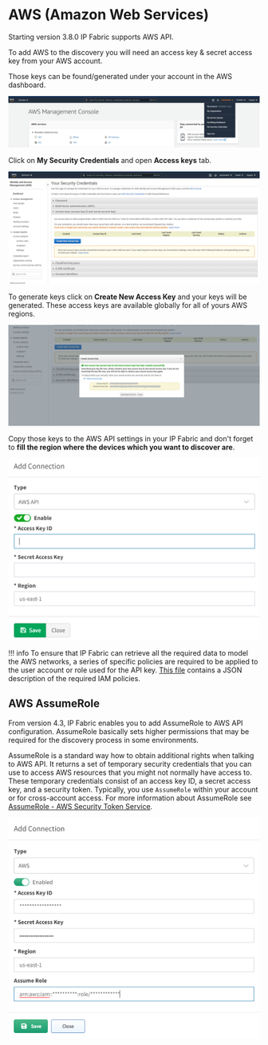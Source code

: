 # AWS (Amazon Web Services)

Starting version 3.8.0 IP Fabric supports AWS API.

To add AWS to the discovery you will need an access key & secret access
key from your AWS account.

Those keys can be found/generated under your account in the AWS
dashboard.

![AWS Management Console](aws/2691596295.png)

Click on **My Security Credentials** and open **Access keys** tab.

![AWS - Your Security Credentials](aws/2691596301.png)

To generate keys click on **Create New Access Key** and your keys will be
generated. These access keys are available globally for all of yours AWS
regions.

![AWS - Create Access Key](aws/2691596307.png)

Copy those keys to the AWS API settings in your IP Fabric and don't
forget to **fill the region where the devices which you want to discover
are**.

![Add Connection](aws/2691596313.png)

!!! info
    To ensure that IP Fabric can retrieve all the required data to model the
    AWS networks, a series of specific policies are required to be applied
    to the user account or role used for the API key. [This file](2691399704.json)
    contains a JSON description of the required IAM policies.


## AWS AssumeRole

From version 4.3, IP Fabric enables you to add AssumeRole to AWS API
configuration. AssumeRole basically sets higher permissions that may be
required for the discovery process in some environments.

AssumeRole is a standard way how to obtain additional rights when
talking to AWS API. It returns a set of temporary security credentials
that you can use to access AWS resources that you might not normally
have access to. These temporary credentials consist of an access key ID,
a secret access key, and a security token. Typically, you use
`AssumeRole` within your account or for cross-account access. For more
information about AssumeRole see [AssumeRole - AWS Security Token Service](https://docs.aws.amazon.com/STS/latest/APIReference/API_AssumeRole.html).

![Add Connection With AssumeRole](aws/2913828865.png)
